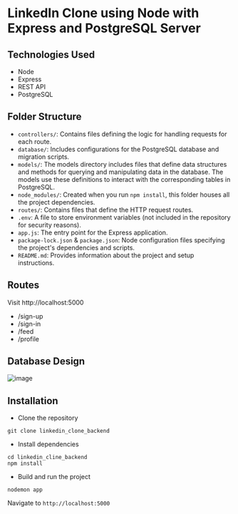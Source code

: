 # LinkedIn Clone using Node with Express and PostgreSQL Server

## Technologies Used

- Node
- Express
- REST API
- PostgreSQL

## Folder Structure

- `controllers/`: Contains files defining the logic for handling requests for each route.
- `database/`: Includes configurations for the PostgreSQL database and migration scripts.
- `models/`: The models directory includes files that define data structures and methods for querying and manipulating data in the database. The models use these definitions to interact with the corresponding tables in PostgreSQL.
- `node_modules/`: Created when you run `npm install`, this folder houses all the project dependencies.
- `routes/`: Contains files that define the HTTP request routes.
- `.env`: A file to store environment variables (not included in the repository for security reasons).
- `app.js`: The entry point for the Express application.
- `package-lock.json` & `package.json`: Node configuration files specifying the project's dependencies and scripts.
- `README.md`: Provides information about the project and setup instructions.

## Routes
Visit http://localhost:5000
  - /sign-up
  - /sign-in
  - /feed
  - /profile

## Database Design
![image](https://github.com/user-attachments/assets/e6482d1f-88d4-4faa-a7c5-c69346907213)

## Installation
- Clone the repository
```
git clone linkedin_clone_backend
```
- Install dependencies
```
cd linkedin_cline_backend
npm install
```
- Build and run the project
```
nodemon app
```
  Navigate to `http://localhost:5000`
